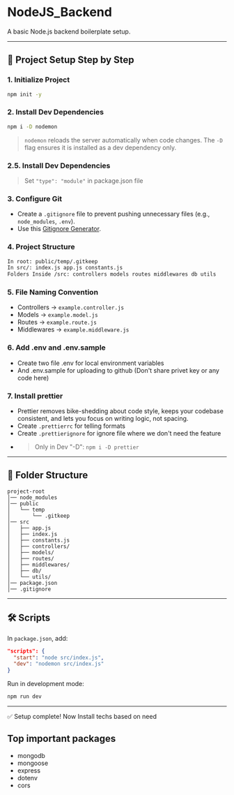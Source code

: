 # NodeJS_Backend

A basic Node.js backend boilerplate setup.

---

## 🚀 Project Setup Step by Step

### 1. Initialize Project

```bash
npm init -y
```

### 2. Install Dev Dependencies

```bash
npm i -D nodemon
```

> `nodemon` reloads the server automatically when code changes. The `-D` flag ensures it is installed as a dev dependency only.

### 2.5. Install Dev Dependencies

> Set `"type": "module"` in package.json file

### 3. Configure Git

- Create a `.gitignore` file to prevent pushing unnecessary files (e.g., `node_modules`, `.env`).
- Use this [Gitignore Generator](https://mrkandreev.name/snippets/gitignore-generator/#).

### 4. Project Structure

```bash
In root: public/temp/.gitkeep
In src/: index.js app.js constants.js
Folders Inside /src: controllers models routes middlewares db utils
```

### 5. File Naming Convention

- Controllers → `example.controller.js`
- Models → `example.model.js`
- Routes → `example.route.js`
- Middlewares → `example.middleware.js`

### 6. Add .env and .env.sample

- Create two file .env for local environment variables
- And .env.sample for uploading to github (Don't share privet key or any code here)

### 7. Install prettier

- Prettier removes bike-shedding about code style, keeps your codebase consistent, and lets you focus on writing logic, not spacing.
- Create `.prettierrc` for telling formats
- Create `.prettierignore` for ignore file where we don't need the feature
- > Only in Dev "-D": `npm i -D prettier`

---

## 📂 Folder Structure

```
project-root
│── node_modules
│── public
│   └── temp
│       └── .gitkeep
│── src
│   ├── app.js
│   ├── index.js
│   ├── constants.js
│   ├── controllers/
│   ├── models/
│   ├── routes/
│   ├── middlewares/
│   ├── db/
│   └── utils/
│── package.json
│── .gitignore
```

---

## 🛠️ Scripts

In `package.json`, add:

```json
"scripts": {
  "start": "node src/index.js",
  "dev": "nodemon src/index.js"
}
```

Run in development mode:

```bash
npm run dev
```

---

✅ Setup complete! Now Install techs based on need

## Top important packages

- mongodb
- mongoose
- express
- dotenv
- cors
